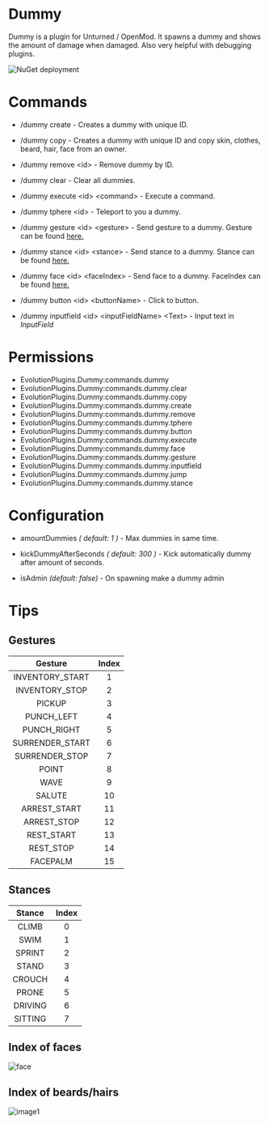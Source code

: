 # Dummy
Dummy is a plugin for Unturned / OpenMod. It spawns a dummy and shows the amount of damage when damaged. Also very helpful with debugging plugins.

![NuGet deployment](https://github.com/EvolutionPlugins/Dummy/workflows/Deployment/badge.svg)

# Commands
- /dummy create - Creates a dummy with unique ID.

- /dummy copy - Creates a dummy with unique ID and copy skin, clothes, beard, hair, face from an owner.

- /dummy remove &lt;id&gt; - Remove dummy by ID.

- /dummy clear - Clear all dummies.

- /dummy execute &lt;id&gt; &lt;command&gt; - Execute a command.

- /dummy tphere &lt;id&gt; - Teleport to you a dummy.

- /dummy gesture &lt;id&gt; &lt;gesture&gt; - Send gesture to a dummy. Gesture can be found [here.](https://github.com/EvolutionPlugins/Dummy#gestures)

- /dummy stance &lt;id&gt; &lt;stance&gt; - Send stance to a dummy. Stance can be found [here.](https://github.com/EvolutionPlugins/Dummy#stances)
        
- /dummy face &lt;id&gt; &lt;faceIndex&gt; - Send face to a dummy. FaceIndex can be found [here.](https://github.com/EvolutionPlugins/Dummy#index-of-faces)

- /dummy button &lt;id&gt; &lt;buttonName&gt; - Click to button.

- /dummy inputfield &lt;id&gt; &lt;inputFieldName&gt; &lt;Text&gt; - Input text in *InputField*

# Permissions
  - EvolutionPlugins.Dummy:commands.dummy
  - EvolutionPlugins.Dummy:commands.dummy.clear
  - EvolutionPlugins.Dummy:commands.dummy.copy
  - EvolutionPlugins.Dummy:commands.dummy.create 
  - EvolutionPlugins.Dummy:commands.dummy.remove
  - EvolutionPlugins.Dummy:commands.dummy.tphere
  - EvolutionPlugins.Dummy:commands.dummy.button
  - EvolutionPlugins.Dummy:commands.dummy.execute
  - EvolutionPlugins.Dummy:commands.dummy.face
  - EvolutionPlugins.Dummy:commands.dummy.gesture
  - EvolutionPlugins.Dummy:commands.dummy.inputfield
  - EvolutionPlugins.Dummy:commands.dummy.jump
  - EvolutionPlugins.Dummy:commands.dummy.stance

# Configuration
- amountDummies _( default: 1 )_ - Max dummies in same time.

- kickDummyAfterSeconds _( default: 300 )_ - Kick automatically dummy after amount of seconds.

- isAdmin _(default: false)_ - On spawning make a dummy admin

# Tips

## Gestures

|      Gesture     	| Index 	|
|:---------------:	|:-----:	|
| INVENTORY_START 	|   1   	|
|  INVENTORY_STOP 	|   2   	|
|      PICKUP     	|   3   	|
|    PUNCH_LEFT   	|   4   	|
|   PUNCH_RIGHT   	|   5   	|
| SURRENDER_START 	|   6   	|
|  SURRENDER_STOP 	|   7   	|
|      POINT      	|   8   	|
|       WAVE      	|   9   	|
|      SALUTE     	|   10  	|
|   ARREST_START  	|   11  	|
|   ARREST_STOP   	|   12  	|
|    REST_START   	|   13  	|
|    REST_STOP    	|   14  	|
|     FACEPALM    	|   15  	|

## Stances

|  Stance 	| Index 	|
|:-------:	|:-----:	|
|  CLIMB  	|   0   	|
|   SWIM  	|   1   	|
|  SPRINT 	|   2   	|
|  STAND  	|   3   	|
|  CROUCH 	|   4   	|
|  PRONE  	|   5   	|
| DRIVING 	|   6   	|
| SITTING 	|   7   	|

## Index of faces

![face](https://i.redd.it/eqve40c3cuqx.png)

## Index of beards/hairs

![image1](https://i.redd.it/t9qh0q76l16z.jpg)
